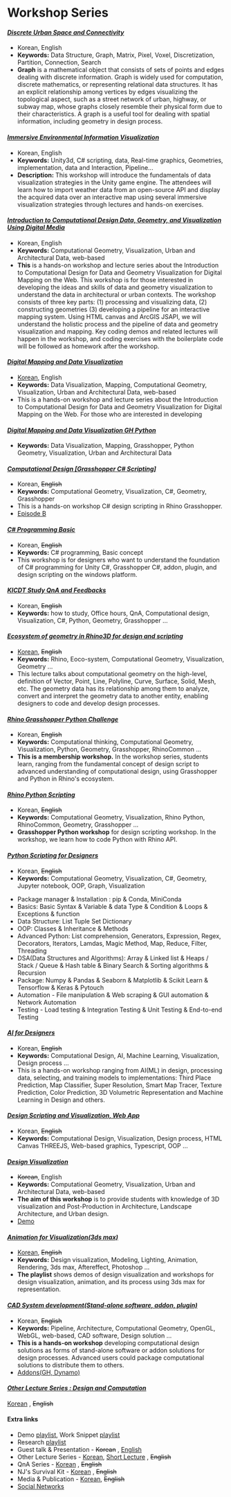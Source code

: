 # Workshop Series

#### [_Discrete Urban Space and Connectivity_](https://nj-namju.medium.com/discrete-urban-space-and-connectivity-492b3dbd0a81)
* Korean, English
* **Keywords:** Data Structure, Graph, Matrix, Pixel, Voxel, Discretization, Partition, Connection, Search
* **Graph** is a mathematical object that consists of sets of points and edges dealing with discrete information. Graph is widely used for computation, discrete mathematics, or representing relational data structures. It has an explicit relationship among vertices by edges visualizing the topological aspect, such as a street network of urban, highway, or subway map, whose graphs closely resemble their physical form due to their characteristics. A graph is a useful tool for dealing with spatial information, including geometry in design process.


#### [_Immersive Environmental Information Visualization_](https://github.com/NamjuLee/DigitalFUTURES-Immersive-Environmental-Information-Visualization)
* Korean, English
* **Keywords:** Unity3d, C# scripting, data, Real-time graphics, Geometries, implementation, data and Interaction, Pipeline...
* **Description:** This workshop will introduce the fundamentals of data visualization strategies in the Unity game engine. The attendees will learn how to import weather data from an open-source API and display the acquired data over an interactive map using several immersive visualization strategies through lectures and hands-on exercises.


#### [_Introduction to Computational Design Data, Geometry, and Visualization Using Digital Media_](https://nj-namju.medium.com/introduction-to-computational-design-data-geometry-and-visualization-using-digital-media-14161fdfd22f)
* Korean, English
* **Keywords:** Computational Geometry, Visualization, Urban and Architectural Data, web-based
* **This** is a hands-on workshop and lecture series about the Introduction to Computational Design for Data and Geometry Visualization for Digital Mapping on the Web. This workshop is for those interested in developing the ideas and skills of data and geometry visualization to understand the data in architectural or urban contexts. The workshop consists of three key parts: (1) processing and visualizing data, (2) constructing geometries (3) developing a pipeline for an interactive mapping system. Using HTML canvas and ArcGIS JSAPI, we will understand the holistic process and the pipeline of data and geometry visualization and mapping. Key coding demos and related lectures will happen in the workshop, and coding exercises with the boilerplate code will be followed as homework after the workshop.


#### [_Digital Mapping and Data Visualization_](https://nj-namju.medium.com/6-digital-mapping-using-arcgis-jsapi-626e108d624b)
* [Korean](https://computationaldesign.tistory.com/31), English
* **Keywords:** Data Visualization, Mapping, Computational Geometry, Visualization, Urban and Architectural Data, web-based
* This is a hands-on workshop and lecture series about the Introduction to Computational Design for Data and Geometry Visualization for Digital Mapping on the Web. For those who are interested in developing


#### [_Digital Mapping and Data Visualization GH Python_](https://computationaldesign.tistory.com/18)
* **Keywords:** Data Visualization, Mapping, Grasshopper, Python Geometry, Visualization, Urban and Architectural Data



#### [_Computational Design [Grasshopper C# Scripting]_](https://computationaldesign.tistory.com/14)
* Korean, ~~English~~
* **Keywords:** Computational Geometry, Visualization, C#, Geometry, Grasshopper
* This is a hands-on workshop C# design scripting in Rhino Grasshopper. 
* [Episode B](https://computationaldesign.tistory.com/15)



#### [_C# Programming Basic_](https://computationaldesign.tistory.com/38)
* Korean, ~~English~~
* **Keywords:** C# programming, Basic concept
* This workshop is for designers who want to understand the foundation of C# programming for Unity C#, Grasshopper C#, addon, plugin, and design scripting on the windows platform.



#### [_KICDT Study QnA and Feedbacks_](https://computationaldesign.tistory.com/46)
* Korean, ~~English~~
* **Keywords:** how to study, Office hours, QnA, Computational design, Visualization, C#, Python, Geometry, Grasshopper ... 



#### [_Ecosystem of geometry in Rhino3D for design and scripting_](https://computationaldesign.tistory.com/35)
* [Korean](https://computationaldesign.tistory.com/35), ~~English~~
* **Keywords:** Rhino, Eoco-system, Computational Geometry, Visualization, Geometry ...
* This lecture talks about computational geometry on the high-level, definition of Vector, Point, Line, Polyline, Curve, Surface, Solid, Mesh, etc. The geometry data has its relationship among them to analyze, convert and interpret the geometry data to another entity, enabling designers to code and develop design processes.



#### [_Rhino Grasshopper Python Challenge_](https://computationaldesign.tistory.com/25)
* Korean, ~~English~~
* **Keywords:** Computational thinking, Computational Geometry, Visualization, Python, Geometry, Grasshopper, RhinoCommon ...
* **This is a membership workshop.** In the workshop series, students learn, ranging from the fundamental concept of design script to advanced understanding of computational design, using Grasshopper and Python in Rhino's ecosystem.



#### [_Rhino Python Scripting_](https://computationaldesign.tistory.com/21)
* Korean, ~~English~~
* **Keywords:** Computational Geometry, Visualization, Rhino Python, RhinoCommon, Geometry, Grasshopper ...
* **Grasshopper Python workshop** for design scripting workshop. In the workshop, we learn how to code Python with Rhino API.



#### [_Python Scripting for Designers_](https://computationaldesign.tistory.com/20)
* Korean, ~~English~~
* **Keywords:** Computational Geometry, Visualization, C#, Geometry, Jupyter notebook, OOP, Graph, Visualization

- Package manager & Installation : pip & Conda, MiniConda
- Basics: Basic Syntax & Variable & data Type & Condition & Loops & Exceptions & function
- Data Structure: List Tuple Set Dictionary
- OOP: Classes & Inheritance & Methods
- Advanced Python: List comprehension, Generators, Expression, Regex, Decorators, Iterators, Lamdas, Magic Method, Map, Reduce, Filter, Threading
- DSA(Data Structures and Algorithms): Array & Linked list & Heaps / Stack / Queue & Hash table & Binary Search & Sorting algorithms & Recursion
- Package: Numpy & Pandas & Seaborn & Matplotlib & Scikit Learn & Tensorflow & Keras & Pytouch 
- Automation - File manipulation & Web scraping & GUI automation & Network Automation
- Testing - Load testing & Integration Testing & Unit Testing & End-to-end Testing


#### [_AI for Designers_](https://computationaldesign.tistory.com/29)
* Korean, ~~English~~
* **Keywords:** Computational Design, AI, Machine Learning, Visualization, Design process ...
* This is a hands-on workshop ranging from AI(ML) in design, processing data, selecting, and training models to implementations: Third Place Prediction, Map Classifier, Super Resolution, Smart Map Tracer, Texture Prediction, Color Prediction, 3D Volumetric Representation and Machine Learning in Design and others.




#### [_Design Scripting and Visualization, Web App_](https://computationaldesign.tistory.com/42)
* Korean, ~~English~~
* **Keywords:** Computational Design, Visualization, Design process, HTML Canvas THREEJS, Web-based graphics, Typescript, OOP ...



#### [_Design Visualization_](https://namjulee.github.io/3d-visualization-harvard-gsd.github.com/)
* ~~Korean~~, English
* **Keywords:** Computational Geometry, Visualization, Urban and Architectural Data, web-based
* **The aim of this workshop** is to provide students with knowledge of 3D visualization and Post-Production in Architecture, Landscape Architecture, and Urban design.
* [Demo](https://computationaldesign.tistory.com/11)



#### [_Animation for Visualization(3ds max)_](https://www.youtube.com/playlist?list=PLweNVwGgDKEbG_CPsGL4uZV4WcXLHgzy8)
* [Korean](https://computationaldesign.tistory.com/34), ~~English~~
* **Keywords:** Design visualization, Modeling, Lighting, Animation, Rendering, 3ds max, Aftereffect, Photoshop ...
* **The playlist** shows demos of design visualization and workshops for design visualization, animation, and its process using 3ds max for representation. 



#### [_CAD System development(Stand-alone software, addon, plugin)_](https://computationaldesign.tistory.com/40) 
* Korean, ~~English~~
* **Keywords:** Pipeline, Architecture, Computational Geometry, OpenGL, WebGL, web-based, CAD software, Design solution ...
* **This is a hands-on workshop** developing computational design solutions as forms of stand-alone software or addon solutions for design processes. Advanced users could package computational solutions to distribute them to others. 
* [Addons(GH, Dynamo)](https://computationaldesign.tistory.com/36) 

#### [_Other Lecture Series : Design and Computation_]()  
[Korean](https://www.youtube.com/playlist?list=PLweNVwGgDKEb94hRD2OT4bNWhtO0Ggu_o) , ~~English~~


#### Extra links
* Demo [playlist](https://www.youtube.com/playlist?list=PLIyZNoxG7nmmeqDu3L0TwX5G-XZsmnnuQ), Work Snippet [playlist](https://www.youtube.com/playlist?list=PLIyZNoxG7nmlvJsxZ6WEnkPMCm6BZV7zD)
* Research [playlist](https://computationaldesign.tistory.com/10)
* Guest talk & Presentation - ~~Korean~~ , [English](https://www.youtube.com/playlist?list=PLweNVwGgDKEYnUq-jyW8smfkTrnOi2ot9)
* Other Lecture Series - [Korean](https://www.youtube.com/playlist?list=PLweNVwGgDKEasb4RbUugM4ljH8oULTboc), [Short Lecture](https://www.youtube.com/playlist?list=PLweNVwGgDKEYWRUCbwzeZBm0kHKsj5fau) , ~~English~~
* QnA Series - [Korean](https://www.youtube.com/playlist?list=PLweNVwGgDKEYzuT2sezSsQCP-me-1Tb7e) , ~~English~~
* NJ's Survival Kit - [Korean](https://computationaldesign.tistory.com/6) , ~~English~~
* Media & Publication - [Korean](https://computationaldesign.tistory.com/33), ~~English~~
* [Social Networks](https://computationaldesign.tistory.com/44)
